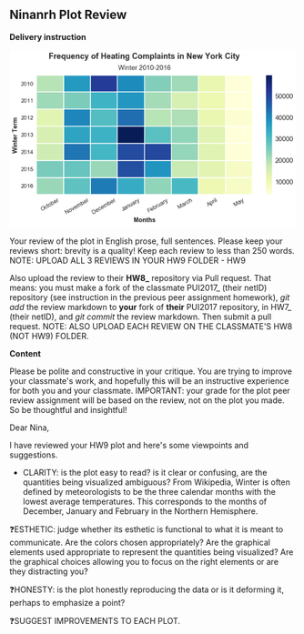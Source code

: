 ## Ninanrh Plot Review
**Delivery instruction**

![Alt text](nina's_plot.png)

Your review of the plot in English prose, full sentences. Please keep your reviews short: brevity is a quality! Keep each review to less than 250 words.  NOTE: UPLOAD ALL 3 REVIEWS IN YOUR HW9 FOLDER - HW9

Also upload the review to their **HW8_<netID>** repository via Pull request. That means: you must make a fork of the classmate PUI2017_<netID> (their netID) repository (see instruction in the previous peer assignment homework), *git add* the review markdown to **your** fork of **their** PUI2017 repository, in HW7_<netID> (their netID), and *git commit* the review markdown. Then submit a pull request.  NOTE: ALSO UPLOAD EACH REVIEW ON THE CLASSMATE'S HW8 (NOT HW9) FOLDER.

**Content**

Please be polite and constructive in your critique. You are trying to improve your classmate's work, and hopefully this will be an instructive experience for both you and your classmate. IMPORTANT: your grade for the plot peer review assignment will be based on the review, not on the plot you made. So be thoughtful and insightful!

Dear Nina,

I have reviewed your HW9 plot and here's some viewpoints and suggestions.

* CLARITY: is the plot easy to read? is it clear or confusing, are the quantities being visualized ambiguous?
From Wikipedia, Winter is often defined by meteorologists to be the three calendar months with the lowest average temperatures. This corresponds to the months of December, January and February in the Northern Hemisphere.


❓ESTHETIC: judge whether its esthetic is functional to what it is meant to communicate. Are the colors chosen appropriately? Are the graphical elements used appropriate to represent the quantities being visualized? Are the graphical choices allowing you to focus on the right elements or are they distracting you?

❓HONESTY: is the plot honestly reproducing the data or is it deforming it, perhaps to emphasize a point?

❓SUGGEST IMPROVEMENTS TO EACH PLOT.



